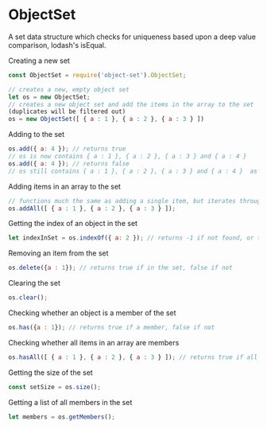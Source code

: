 # ObjectSet

A set data structure which checks for uniqueness based upon a deep value comparison, lodash's isEqual.

Creating a new set
```javascript
const ObjectSet = require('object-set').ObjectSet;

// creates a new, empty object set
let os = new ObjectSet;
// creates a new object set and add the items in the array to the set
(duplicates will be filtered out)
os = new ObjectSet([ { a : 1 }, { a : 2 }, { a : 3 } ])
```

Adding to the set
```javascript
os.add({ a: 4 }); // returns true
// os is now contains { a : 1 }, { a : 2 }, { a : 3 } and { a : 4 } 
os.add({ a: 4 }); // returns false
// os still contains { a : 1 }, { a : 2 }, { a : 3 } and { a : 4 }  as { a : 4 } was in the set
```

Adding items in an array to the set
```javascript
// functions much the same as adding a single item, but iterates through the array
os.addAll([ { a : 1 }, { a : 2 }, { a : 3 } ]);
```

Getting the index of an object in the set
```javascript
let indexInSet = os.indexOf({ a: 2 }); // returns -1 if not found, or the index if found
```

Removing an item from the set
```javascript
os.delete({a : 1}); // returns true if in the set, false if not
```

Clearing the set
```javascript
os.clear();
```

Checking whether an object is a member of the set
```javascript
os.has({a : 1}); // returns true if a member, false if not
```

Checking whether all items in an array are members
```javascript
os.hasAll([ { a : 1 }, { a : 2 }, { a : 3 } ]); // returns true if all are members, false if not
```

Getting the size of the set
```javascript
const setSize = os.size();
```

Getting a list of all members in the set
```javascript
let members = os.getMembers();
```


